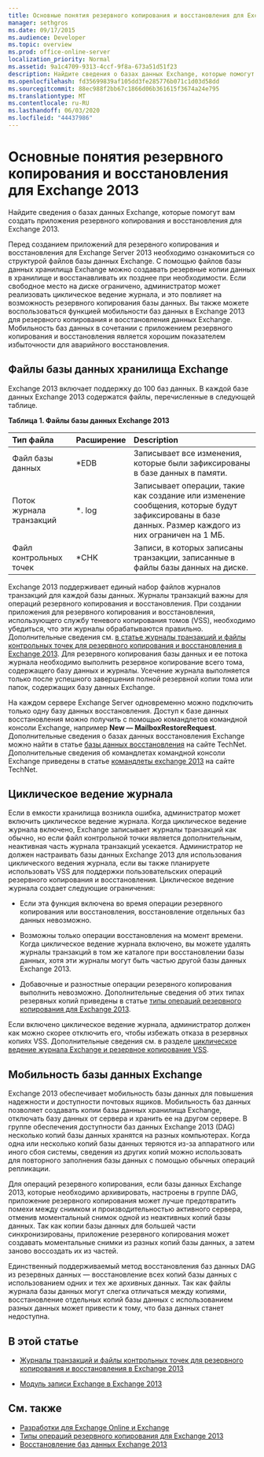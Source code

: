 ```yaml
---
title: Основные понятия резервного копирования и восстановления для Exchange 2013
manager: sethgros
ms.date: 09/17/2015
ms.audience: Developer
ms.topic: overview
ms.prod: office-online-server
localization_priority: Normal
ms.assetid: 9a1c4709-9313-4ccf-9f8a-673a51d51f23
description: Найдите сведения о базах данных Exchange, которые помогут вам создать приложения резервного копирования и восстановления для Exchange 2013.
ms.openlocfilehash: fd35699839af105dd3fe285776b071c1d03d58dd
ms.sourcegitcommit: 88ec988f2bb67c1866d06b361615f3674a24e795
ms.translationtype: MT
ms.contentlocale: ru-RU
ms.lasthandoff: 06/03/2020
ms.locfileid: "44437986"
---
```

# <a name="backup-and-restore-concepts-for-exchange-2013"></a>Основные понятия резервного копирования и восстановления для Exchange 2013

Найдите сведения о базах данных Exchange, которые помогут вам создать приложения резервного копирования и восстановления для Exchange 2013.
  
Перед созданием приложений для резервного копирования и восстановления для Exchange Server 2013 необходимо ознакомиться со структурой файлов базы данных Exchange. С помощью файлов базы данных хранилища Exchange можно создавать резервные копии данных в хранилище и восстанавливать их позднее при необходимости. Если свободное место на диске ограничено, администратор может реализовать циклическое ведение журнала, и это повлияет на возможность резервного копирования базы данных. Вы также можете воспользоваться функцией мобильности баз данных в Exchange 2013 для резервного копирования и восстановления данных Exchange. Мобильность баз данных в сочетании с приложением резервного копирования и восстановления является хорошим показателем избыточности для аварийного восстановления.

<a name="bk_exchangedatabases"> </a>

## <a name="exchange-store-database-files"></a>Файлы базы данных хранилища Exchange

Exchange 2013 включает поддержку до 100 баз данных. В каждой базе данных Exchange 2013 содержатся файлы, перечисленные в следующей таблице. 
  
**Таблица 1. Файлы базы данных Exchange 2013**

|Тип файла|Расширение|Description|
|:-----|:-----|:-----|
|Файл базы данных  <br/> |\*EDB  <br/> |Записывает все изменения, которые были зафиксированы в базе данных в памяти.  <br/> |
|Поток журнала транзакций  <br/> |\*. log  <br/> |Записывает операции, такие как создание или изменение сообщения, которые будут зафиксированы в базе данных. Размер каждого из них ограничен на 1 МБ.  <br/> |
|Файл контрольных точек  <br/> |\*CHK  <br/> |Записи, в которых записаны транзакции, записанные в файлы базы данных на диске.  <br/> |
   
Exchange 2013 поддерживает единый набор файлов журналов транзакций для каждой базы данных. Журналы транзакций важны для операций резервного копирования и восстановления. При создании приложения для резервного копирования и восстановления, использующего службу теневого копирования томов (VSS), необходимо убедиться, что эти журналы обрабатываются правильно. Дополнительные сведения см. [в статье журналы транзакций и файлы контрольных точек для резервного копирования и восстановления в Exchange 2013](transaction-logs-and-checkpoint-files-for-backup-and-restore-in-exchange.md). Для резервного копирования базы данных и ее потока журнала необходимо выполнить резервное копирование всего тома, содержащего базу данных и журналы. Усечение журнала выполняется только после успешного завершения полной резервной копии тома или папок, содержащих базу данных Exchange.
  
На каждом сервере Exchange Server одновременно можно подключить только одну базу данных восстановления. Доступ к базе данных восстановления можно получить с помощью командлетов командной консоли Exchange, например **New — MailboxRestoreRequest**. Дополнительные сведения о базах данных восстановления Exchange можно найти в статье [базы данных восстановления](https://technet.microsoft.com/library/dd876954%28v=exchg.150%29.aspx) на сайте TechNet. Дополнительные сведения об командлетах командной консоли Exchange приведены в статье [командлеты exchange 2013](https://technet.microsoft.com/library/bb124413.aspx) на сайте TechNet. 
  
## <a name="circular-logging"></a>Циклическое ведение журнала
<a name="bk_circularlogging"> </a>

Если в емкости хранилища возникла ошибка, администратор может включить циклическое ведение журнала. Когда циклическое ведение журнала включено, Exchange записывает журналы транзакций как обычно, но если файл контрольной точки является дополнительным, неактивная часть журнала транзакций усекается. Администратор не должен настраивать базы данных Exchange 2013 для использования циклического ведения журнала, если вы также планируете использовать VSS для поддержки пользовательских операций резервного копирования и восстановления. Циклическое ведение журнала создает следующие ограничения: 
  
- Если эта функция включена во время операции резервного копирования или восстановления, восстановление отдельных баз данных невозможно.
    
- Возможны только операции восстановления на момент времени. Когда циклическое ведение журнала включено, вы можете удалять журналы транзакций в том же каталоге при восстановлении базы данных, хотя эти журналы могут быть частью другой базы данных Exchange 2013. 
    
- Добавочные и разностные операции резервного копирования выполнить невозможно. Дополнительные сведения об этих типах резервных копий приведены в статье [типы операций резервного копирования для Exchange 2013](types-of-backup-operations-for-exchange-2013.md).
    
Если включено циклическое ведение журнала, администратор должен как можно скорее отключить его, чтобы избежать отказа в резервных копиях VSS. Дополнительные сведения см. в разделе [циклическое ведение журнала Exchange и резервное копирование VSS](https://blogs.technet.com/b/exchange/archive/2010/08/18/3410672.aspx). 
  
## <a name="exchange-database-mobility"></a>Мобильность базы данных Exchange
<a name="bk_exchangedatabasemobility"> </a>

Exchange 2013 обеспечивает мобильность базы данных для повышения надежности и доступности почтовых ящиков. Мобильность баз данных позволяет создавать копии базы данных хранилища Exchange, отключать базу данных от сервера и хранить ее на другом сервере. В группе обеспечения доступности баз данных Exchange 2013 (DAG) несколько копий базы данных хранятся на разных компьютерах. Когда одна или несколько копий базы данных теряются из-за аппаратного или иного сбоя системы, сведения из других копий можно использовать для повторного заполнения базы данных с помощью обычных операций репликации.
  
Для операций резервного копирования, если базы данных Exchange 2013, которые необходимо архивировать, настроены в группе DAG, приложение резервного копирования может лучше предотвратить помехи между снимком и производительностью активного сервера, отменив моментальный снимок одной из неактивных копий базы данных. Так как копии базы данных для большей части синхронизированы, приложение резервного копирования может создавать моментальные снимки из разных копий базы данных, а затем заново воссоздать их из частей.
  
Единственный поддерживаемый метод восстановления баз данных DAG из резервных данных — восстановление всех копий базы данных с использованием одних и тех же архивных данных. Так как файлы журнала базы данных могут слегка отличаться между копиями, восстановление отдельных копий базы данных с использованием разных данных может привести к тому, что база данных станет недоступна.
  
## <a name="in-this-section"></a>В этой статье
<a name="bk_inthissection"> </a>

- [Журналы транзакций и файлы контрольных точек для резервного копирования и восстановления в Exchange 2013](transaction-logs-and-checkpoint-files-for-backup-and-restore-in-exchange.md)
    
- [Модуль записи Exchange в Exchange 2013](exchange-writer-in-exchange-2013.md)
    
## <a name="see-also"></a>См. также

- [Разработки для Exchange Online и Exchange](../exchange-server-development.md) 
- [Типы операций резервного копирования для Exchange 2013](types-of-backup-operations-for-exchange-2013.md)
- [Восстановление баз данных Exchange 2013](restoring-exchange-2013-databases.md)
    

